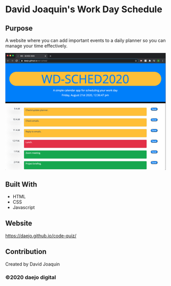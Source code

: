 # David Joaquin's Work Day Schedule

## Purpose
A website where you can add important events to a daily planner so you can manage your time effectively.


![Screenshot](./assets/images/screenshot.png)

## Built With
* HTML
* CSS
* Javascript


## Website
https://daejo.github.io/code-quiz/

## Contribution
Created by David Joaquin

### ©️2020 daejo digital